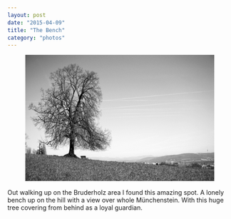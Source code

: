 ```yaml
---
layout: post
date: "2015-04-09"
title: "The Bench"
category: "photos"
---
```

<figure>

![ bench looking out over fields](2015-04-09-12.47.04.jpg)
</figure>

Out walking up on the Bruderholz area I found this amazing spot. A lonely bench up on the hill with a view over whole Münchenstein. With this huge tree covering from behind as a loyal guardian.
